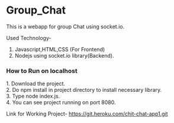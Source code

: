 # Group_Chat

This is a webapp for group Chat using socket.io.

Used Technology-
1. Javascript,HTML,CSS (For Frontend)
2. Nodejs using socket.io library(Backend).

<h3>How to Run on localhost </h3>
1. Download the project.<br>
2. Do npm install in project directory to install necessary library.<br>
3. Type node index.js.<br>
4. You can see project running on port 8080.<br>

Link for Working Project- https://git.heroku.com/chit-chat-app1.git
